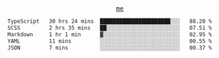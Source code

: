 <p align="center">
  <samp>
    <a href="https://yiwwhl.com">me</a>
  </samp>
</p>

<!--START_SECTION:waka-->

```txt
TypeScript   30 hrs 24 mins  ██████████████████████░░░   88.20 %
SCSS         2 hrs 35 mins   ██░░░░░░░░░░░░░░░░░░░░░░░   07.51 %
Markdown     1 hr 1 min      ▓░░░░░░░░░░░░░░░░░░░░░░░░   02.95 %
YAML         11 mins         ░░░░░░░░░░░░░░░░░░░░░░░░░   00.55 %
JSON         7 mins          ░░░░░░░░░░░░░░░░░░░░░░░░░   00.37 %
```

<!--END_SECTION:waka-->